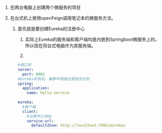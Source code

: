 1. 在两台电脑上创建两个微服务的项目

2. 在台式机上使用openFeign调用笔记本的微服务方法。

    1. 首先就是要创建Eureka的注册中心

        1. 实际上Eureka的服务端和客户端均是内嵌到Springboot微服务上的。所以现在将台式电脑作为其服务端。

        2.

        ```yml
        #端口号
        server:
          port: 8001
        #Eureka实例名，集群中根据这里相互识别
        spring:
          application:
            name: hello-service
         
        eureka:
          #客户端
          client:
            #注册中心地址
            service-url:
              defaultZone: http://localhost:7001/eureka/
        ```

         